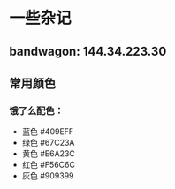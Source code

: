 # 一些杂记



## bandwagon: 144.34.223.30



##  常用颜色

### 饿了么配色： 

- 蓝色  #409EFF
- 绿色  #67C23A
- 黄色  #E6A23C
- 红色  #F56C6C
- 灰色  #909399

